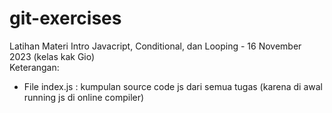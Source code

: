 # git-exercises
Latihan Materi Intro Javacript, Conditional, dan Looping - 16 November 2023 (kelas kak Gio)  
Keterangan:  
- File index.js : kumpulan source code js dari semua tugas (karena di awal running js di online compiler)
